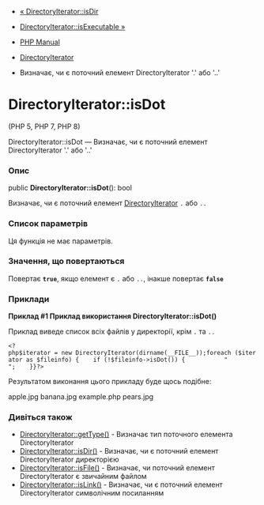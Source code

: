 - [« DirectoryIterator::isDir](directoryiterator.isdir.md)
- [DirectoryIterator::isExecutable »](directoryiterator.isexecutable.md)

- [PHP Manual](index.md)
- [DirectoryIterator](class.directoryiterator.md)
- Визначає, чи є поточний елемент DirectoryIterator '.' або
'..'

# DirectoryIterator::isDot

(PHP 5, PHP 7, PHP 8)

DirectoryIterator::isDot — Визначає, чи є поточний елемент
DirectoryIterator '.' або '..'

### Опис

public **DirectoryIterator::isDot**(): bool

Визначає, чи є поточний елемент
[DirectoryIterator](class.directoryiterator.md) `.` або `..`

### Список параметрів

Ця функція не має параметрів.

### Значення, що повертаються

Повертає **`true`**, якщо елемент є `.` або `..`, інакше
повертає **`false`**

### Приклади

**Приклад #1 Приклад використання **DirectoryIterator::isDot()****

Приклад виведе список всіх файлів у директорії, крім `.` та `..`

`<?php$iterator = new DirectoryIterator(dirname(__FILE__));foreach ($iterator as $fileinfo) {    if (!$fileinfo->isDot()) {           "
";    }}?> `

Результатом виконання цього прикладу буде щось подібне:

apple.jpg
banana.jpg
example.php
pears.jpg

### Дивіться також

- [DirectoryIterator::getType()](directoryiterator.gettype.md) -
Визначає тип поточного елемента DirectoryIterator
- [DirectoryIterator::isDir()](directoryiterator.isdir.md) -
Визначає, чи є поточний елемент DirectoryIterator
директорією
- [DirectoryIterator::isFile()](directoryiterator.isfile.md) -
Визначає, чи поточний елемент DirectoryIterator є звичайним
файлом
- [DirectoryIterator::isLink()](directoryiterator.islink.md) -
Визначає, чи є поточний елемент DirectoryIterator
символічним посиланням
